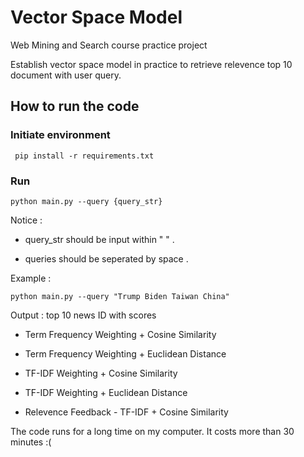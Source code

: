 # Vector Space Model 

Web Mining and Search course practice project 

Establish vector space model in practice to retrieve relevence top 10 document with user query. 

## How to run the code

### Initiate environment

` pip install -r requirements.txt`

### Run

`python main.py --query {query_str}`

Notice : 
    
- query_str should be input within " " .

- queries should be seperated by space .

Example :

`python main.py --query "Trump Biden Taiwan China"`

Output : top 10 news ID with scores

- Term Frequency Weighting + Cosine Similarity

- Term Frequency Weighting + Euclidean Distance

- TF-IDF Weighting + Cosine Similarity

- TF-IDF Weighting + Euclidean Distance

- Relevence Feedback - TF-IDF + Cosine Similarity

The code runs for a long time on my computer.
It costs more than 30 minutes :(

